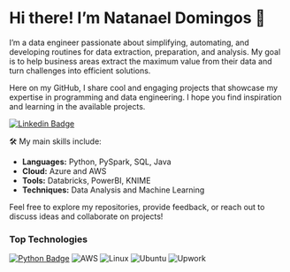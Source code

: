 # Hi there! I’m Natanael Domingos 👋

I’m a data engineer passionate about simplifying, automating, and developing routines for data extraction, preparation, and analysis. My goal is to help business areas extract the maximum value from their data and turn challenges into efficient solutions.

Here on my GitHub, I share cool and engaging projects that showcase my expertise in programming and data engineering. I hope you find inspiration and learning in the available projects.

[![Linkedin Badge](https://img.shields.io/badge/-Natanael%20Domingos-0a66c2?style=flat-square&logo=Linkedin&logoColor=white&link=https://www.linkedin.com/in/natanaeldsantos/)](https://www.linkedin.com/in/natanaeldsantos/)


🛠️ My main skills include:
- **Languages:** Python, PySpark, SQL, Java
- **Cloud:** Azure and AWS
- **Tools:** Databricks, PowerBI, KNIME
- **Techniques:** Data Analysis and Machine Learning
  
Feel free to explore my repositories, provide feedback, or reach out to discuss ideas and collaborate on projects!

### Top Technologies

[![Python Badge](https://img.shields.io/badge/-Python-3776ab?style=for-the-badge&logo=python&logoColor=white)](#) 
![AWS](https://img.shields.io/badge/AWS-%23FF9900.svg?style=for-the-badge&logo=amazon-aws&logoColor=white)
![Linux](https://img.shields.io/badge/Linux-FCC624?style=for-the-badge&logo=linux&logoColor=black)
![Ubuntu](https://img.shields.io/badge/Ubuntu-E95420?style=for-the-badge&logo=ubuntu&logoColor=white)
![Upwork](https://img.shields.io/badge/UpWork-6FDA44?style=for-the-badge&logo=Upwork&logoColor=white)
